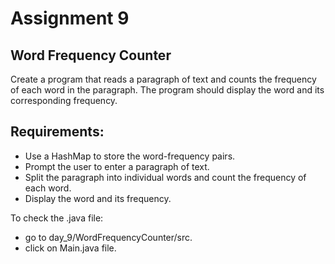 # Assignment 9

## Word Frequency Counter
Create a program that reads a paragraph of text and counts the frequency of each word in the paragraph. The program should display the word and its corresponding frequency.

## Requirements:
* Use a HashMap to store the word-frequency pairs.
* Prompt the user to enter a paragraph of text.
* Split the paragraph into individual words and count the frequency of each word.
* Display the word and its frequency.</br>

To check the .java file:
* go to day_9/WordFrequencyCounter/src.
* click on Main.java file.
